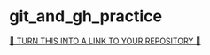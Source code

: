 # git_and_gh_practice
[🍩 TURN THIS INTO A LINK TO YOUR REPOSITORY 🍩](https://www.youtube.com/watch?v=f1aGQkRRg7g)
